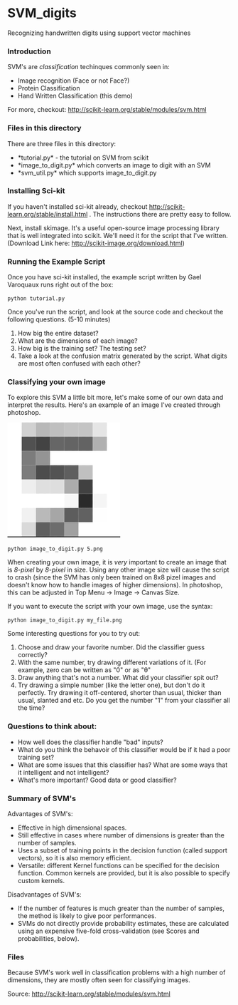 SVM_digits
==========

Recognizing handwritten digits using support vector machines

<h3> Introduction </h3>


SVM's are *classification* techinques commonly seen in:
<ul>
    <li> Image recognition (Face or not Face?) </li>
    <li> Protein Classification </li>
    <li> Hand Written Classification (this demo) </li>

</ul>

For more, checkout: http://scikit-learn.org/stable/modules/svm.html

<h3> Files in this directory </h3>

There are three files in this directory:
<ul>
    <li> *tutorial.py* - the tutorial on SVM from scikit</li>
    <li> *image_to_digit.py* which converts an image to digit with an SVM </li>
    <li> *svm_util.py* which supports image_to_digit.py</li>
</ul>


<h3> Installing Sci-kit </h3>

If you haven't installed sci-kit already, checkout http://scikit-learn.org/stable/install.html . The instructions there are pretty easy to follow. 


Next, install skimage. It's a useful open-source image processing library that is well integrated into scikit. We'll need it for the script that I've written. (Download Link here: http://scikit-image.org/download.html)

<h3> Running the Example Script </h3>

Once you have sci-kit installed, the example script written by Gael Varoquaux runs right out of the box:

```
python tutorial.py
```

Once you've run the script, and look at the source code and checkout the following questions. (5-10 minutes)
<ol>
    <li> How big the entire dataset? </li>
    <li> What are the dimensions of each image? </li>
    <li> How big is the training set? The testing set? </li>
    <li> Take a look at the confusion matrix generated by the script. What digits are most often confused with each other?
</ol>


<h3> Classifying your own image </h3>

To explore this SVM a little bit more, let's make some of our own data and interpret the results. Here's an example of an image I've created through photoshop. 

![alt tag](https://github.com/theleastinterestingcoder/SVM_digits/blob/master/resources/5_readme.png)

```
python image_to_digit.py 5.png
```

When creating your own image, it is _very_ important to create an image that is  _8-pixel_ by _8-pixel_ in size. Using any other image size will cause the script to crash (since the SVM has only been trained on 8x8 pizel images and doesn't know how to handle images of higher dimensions). In photoshop, this can be adjusted in Top Menu -> Image -> Canvas Size.

If you want to execute the script with your own image, use the syntax:
```
python image_to_digit.py my_file.png
```

Some interesting questions for you to try out: 
<ol>
    <li> Choose and draw your favorite number. Did the classifier guess correctly? </li>
    <li> With the same number, try drawing different variations of it. (For example, zero can be written as "0" or as "θ" </li>
    <li> Draw anything that's not a number. What did your classifier spit out? </li>
    <li> Try drawing a simple number (like the letter one), but don't do it perfectly. Try drawing it off-centered, shorter than usual, thicker than usual, slanted and etc. Do you get the number "1" from your classifier all the time?</li>
</ol>


<h3> Questions to think about: </h3>

<ul>
    <li> How well does the classifier handle "bad" inputs? </li>
    <li> What do you think the behavoir of this classifier would be if it had a poor training set? </li>
    <li> What are some issues that this classifier has? What are some ways that it intelligent and not intelligent? </li>
    <li> What's more important? Good data or good classifier? </li>
</ul>


<h3> Summary of SVM's </h3>

Advantages of SVM's:
<ul>
    <li> Effective in high dimensional spaces. </li>
    <li> Still effective in cases where number of dimensions is greater than the number of samples. </li>
    <li> Uses a subset of training points in the decision function (called support vectors), so it is also memory efficient. </li>
    <li> Versatile: different Kernel functions can be specified for the decision function. Common kernels are provided, but it is also possible to specify custom kernels. </li>
</ul>


Disadvantages of SVM's:
<ul>
    <li> If the number of features is much greater than the number of samples, the method is likely to give poor 
performances. </li>
    <li> SVMs do not directly provide probability estimates, these are calculated using an expensive five-fold cross-validation (see Scores and probabilities, below). </li>
</ul>
<h3> Files </h3>

Because SVM's work well in classification problems with a high number of dimensions, they are mostly often seen for classifying images. 


Source: http://scikit-learn.org/stable/modules/svm.html











